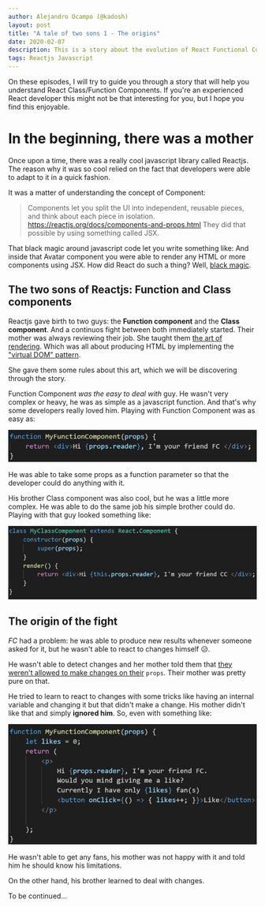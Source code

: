 ```yaml
---
author: Alejandro Ocampo (@kadosh)
layout: post
title: "A tale of two sons 1 - The origins"
date: 2020-02-07
description: This is a story about the evolution of React Functional Component starting from the beginning. You'll enjoy learning React core concepts in friendly way.
tags: Reactjs Javascript
---
```

On these episodes, I will try to guide you through a story that will help you understand React Class/Function Components. If you're an experienced React developer this might not be that interesting for you, but I hope you find this enjoyable.

# In the beginning, there was a mother
Once upon a time, there was a really cool javascript library called Reactjs. The reason why it was so cool relied on the fact that developers were able to adapt to it in a quick fashion.

It was a matter of understanding the concept of Component:

> Components let you split the UI into independent, reusable pieces, and think about each piece in isolation.
> https://reactjs.org/docs/components-and-props.html
They did that possible by using something called JSX.

That black magic around javascript code let you write something like:
<Avatar username={username} avatarUrl={avatarUrl} />
And inside that Avatar component you were able to render any HTML or more components using JSX. How did React do such a thing? Well, [black magic](https://reactjs.org/docs/introducing-jsx.html).

## The two sons of Reactjs: Function and Class components
Reactjs gave birth to two guys: the **Function component** and the **Class component**. And a continuos fight between both immediately started. Their mother was always reviewing their job. She taught them [the art of rendering](https://reactjs.org/docs/rendering-elements.html). Which was all about producing HTML by implementing the ["virtual DOM" pattern](https://reactjs.org/docs/faq-internals.html#what-is-the-virtual-dom).

She gave them some rules about this art, which we will be discovering through the story.

Function Component *was the easy to deal with* guy. He wasn't very complex or heavy, he was as simple as a javascript function. And that's why some developers really loved him. Playing with Function Component was as easy as:

![Code snippet](../assets/arhh-snippet-1.png)

He was able to take some props  as a function parameter so that the developer could do anything with it.

His brother Class component was also cool, but he was a little more complex. He was able to do the same job his simple brother could do. Playing with that guy looked something like:

![Code snippet](../assets/arhh-snippet-2.png)

## The origin of the fight
*FC* had a problem: he was able to produce new results whenever someone asked for it, but he wasn't able to react to changes himself 😥.

He wasn't able to detect changes and her mother told them that [they weren't allowed to make changes on their](https://reactjs.org/docs/components-and-props.html#props-are-read-only) ```props```. Their mother was pretty pure on that.

He tried to learn to react to changes with some tricks like having an internal variable and changing it but that didn't make a change. His mother didn't like that and simply **ignored him**. So, even with something like:

![Code snippet](../assets/arhh-snippet-3.png)

He wasn't able to get any fans, his mother was not happy with it and told him he should know his limitations. 

On the other hand, his brother learned to deal with changes.

To be continued...